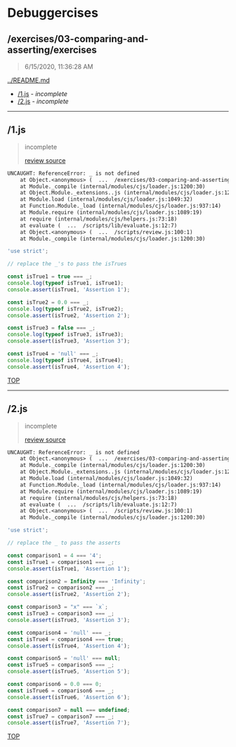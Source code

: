 # Debuggercises 

## /exercises/03-comparing-and-asserting/exercises 

> 6/15/2020, 11:36:28 AM 

[../README.md](../README.md)

- [/1.js](#1js) - _incomplete_ 
- [/2.js](#2js) - _incomplete_ 

---

## /1.js 

> incomplete 
>
> [review source](../../../exercises/03-comparing-and-asserting/exercises/1.js)

```txt
UNCAUGHT: ReferenceError: _ is not defined
    at Object.<anonymous> (  ...  /exercises/03-comparing-and-asserting/exercises/1.js:5:26)
    at Module._compile (internal/modules/cjs/loader.js:1200:30)
    at Object.Module._extensions..js (internal/modules/cjs/loader.js:1220:10)
    at Module.load (internal/modules/cjs/loader.js:1049:32)
    at Function.Module._load (internal/modules/cjs/loader.js:937:14)
    at Module.require (internal/modules/cjs/loader.js:1089:19)
    at require (internal/modules/cjs/helpers.js:73:18)
    at evaluate (  ...  /scripts/lib/evaluate.js:12:7)
    at Object.<anonymous> (  ...  /scripts/review.js:100:1)
    at Module._compile (internal/modules/cjs/loader.js:1200:30) 
```

```js
'use strict';

// replace the _'s to pass the isTrues

const isTrue1 = true === _;
console.log(typeof isTrue1, isTrue1);
console.assert(isTrue1, 'Assertion 1');

const isTrue2 = 0.0 === _;
console.log(typeof isTrue2, isTrue2);
console.assert(isTrue2, 'Assertion 2');

const isTrue3 = false === _;
console.log(typeof isTrue3, isTrue3);
console.assert(isTrue3, 'Assertion 3');

const isTrue4 = 'null' === _;
console.log(typeof isTrue4, isTrue4);
console.assert(isTrue4, 'Assertion 4');

```

[TOP](#debuggercises)

---

## /2.js 

> incomplete 
>
> [review source](../../../exercises/03-comparing-and-asserting/exercises/2.js)

```txt
UNCAUGHT: ReferenceError: _ is not defined
    at Object.<anonymous> (  ...  /exercises/03-comparing-and-asserting/exercises/2.js:6:33)
    at Module._compile (internal/modules/cjs/loader.js:1200:30)
    at Object.Module._extensions..js (internal/modules/cjs/loader.js:1220:10)
    at Module.load (internal/modules/cjs/loader.js:1049:32)
    at Function.Module._load (internal/modules/cjs/loader.js:937:14)
    at Module.require (internal/modules/cjs/loader.js:1089:19)
    at require (internal/modules/cjs/helpers.js:73:18)
    at evaluate (  ...  /scripts/lib/evaluate.js:12:7)
    at Object.<anonymous> (  ...  /scripts/review.js:100:1)
    at Module._compile (internal/modules/cjs/loader.js:1200:30) 
```

```js
'use strict';

// replace the _ to pass the asserts

const comparison1 = 4 === '4';
const isTrue1 = comparison1 === _;
console.assert(isTrue1, 'Assertion 1');

const comparison2 = Infinity === 'Infinity';
const isTrue2 = comparison2 === _;
console.assert(isTrue2, 'Assertion 2');

const comparison3 = "x" === `x`;
const isTrue3 = comparison3 === _;
console.assert(isTrue3, 'Assertion 3');

const comparison4 = 'null' === _;
const isTrue4 = comparison4 === true;
console.assert(isTrue4, 'Assertion 4');

const comparison5 = 'null' === null;
const isTrue5 = comparison5 === _;
console.assert(isTrue5, 'Assertion 5');

const comparison6 = 0.0 === 0;
const isTrue6 = comparison6 === _;
console.assert(isTrue6, 'Assertion 6');

const comparison7 = null === undefined;
const isTrue7 = comparison7 === _;
console.assert(isTrue7, 'Assertion 7');


```

[TOP](#debuggercises)

